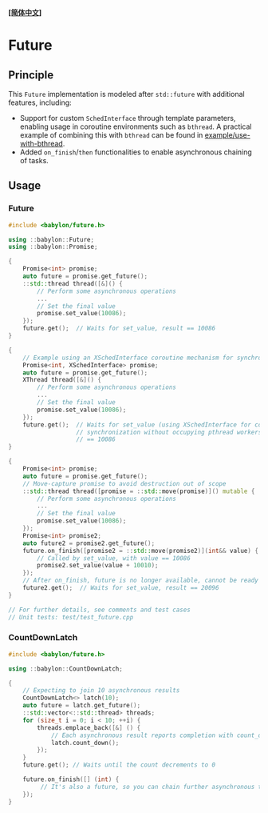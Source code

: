 **[[简体中文]](future.zh-cn.md)**

# Future

## Principle

This `Future` implementation is modeled after `std::future` with additional features, including:

- Support for custom `SchedInterface` through template parameters, enabling usage in coroutine environments such as `bthread`. A practical example of combining this with `bthread` can be found in [example/use-with-bthread](https://github.com/baidu/babylon/tree/main/example/use-with-bthread).
- Added `on_finish`/`then` functionalities to enable asynchronous chaining of tasks.

## Usage

### Future

```c++
#include <babylon/future.h>

using ::babylon::Future;
using ::babylon::Promise;

{
    Promise<int> promise;
    auto future = promise.get_future();
    ::std::thread thread([&]() {
        // Perform some asynchronous operations
        ...
        // Set the final value
        promise.set_value(10086);
    });
    future.get();  // Waits for set_value, result == 10086
}

{
    // Example using an XSchedInterface coroutine mechanism for synchronization
    Promise<int, XSchedInterface> promise;
    auto future = promise.get_future();
    XThread thread([&]() {
        // Perform some asynchronous operations
        ...
        // Set the final value
        promise.set_value(10086);
    });
    future.get();  // Waits for set_value (using XSchedInterface for coroutine
                   // synchronization without occupying pthread workers), result
                   // == 10086
}

{
    Promise<int> promise;
    auto future = promise.get_future();
    // Move-capture promise to avoid destruction out of scope
    ::std::thread thread([promise = ::std::move(promise)]() mutable {
        // Perform some asynchronous operations
        ...
        // Set the final value
        promise.set_value(10086);
    });
    Promise<int> promise2;
    auto future2 = promise2.get_future();
    future.on_finish([promise2 = ::std::move(promise2)](int&& value) {
        // Called by set_value, with value == 10086
        promise2.set_value(value + 10010);
    });
    // After on_finish, future is no longer available, cannot be ready or get
    future2.get();  // Waits for set_value, result == 20096
}

// For further details, see comments and test cases
// Unit tests: test/test_future.cpp
```

### CountDownLatch

```c++
#include <babylon/future.h>

using ::babylon::CountDownLatch;

{
    // Expecting to join 10 asynchronous results
    CountDownLatch<> latch(10);
    auto future = latch.get_future();
    ::std::vector<::std::thread> threads;
    for (size_t i = 0; i < 10; ++i) {
        threads.emplace_back([&] () {
            // Each asynchronous result reports completion with count_down
            latch.count_down();
        });
    }
    future.get(); // Waits until the count decrements to 0

    future.on_finish([] (int) {
         // It's also a future, so you can chain further asynchronous tasks
    });
}
```
